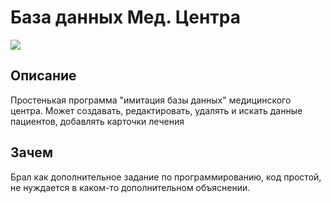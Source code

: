 # База данных Мед. Центра
![](https://sun9-80.userapi.com/impg/_f7B0WBRAWk22tjnrePz15-ScWF6jvTmGdJj1g/vM0svklZPVo.jpg?size=957x480&quality=96&sign=226fc1b18016346a607be5af20097a43&type=album)

## Описание 
Простенькая программа "имитация базы данных" медицинского центра. Может создавать, редактировать, удалять и искать данные пациентов, добавлять карточки лечения

## Зачем
Брал как дополнительное задание по  программированию, код простой, не нуждается в каком-то дополнительном объяснении. 
